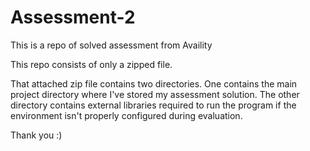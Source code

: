 # Assessment-2

This is a repo of solved assessment from Availity

This repo consists of only a zipped file.

That attached zip file contains two directories. One contains the main project directory where I've stored my assessment solution. The other directory contains external libraries required to run the program if the environment isn't properly configured during evaluation.

Thank you :)
